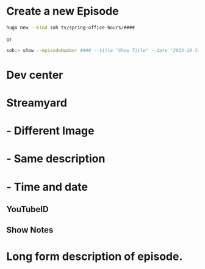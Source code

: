 # Create a new Episode

```bash
hugo new --kind soh tv/spring-office-hours/####
```

or

```bash
soh:> show --episodeNumber #### --title "Show Title" --date "2023-10-31" --youTubeId "YouTubeID"
```

# Dev center

# Streamyard

# - Different Image

# - Same description

# - Time and date

## YouTubeID

## Show Notes

# Long form description of episode.
